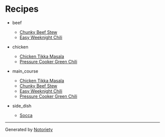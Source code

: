 # Recipes

* beef
  * [Chunky Beef Stew](recipes/chunky_beef_stew.md)
  * [Easy Weeknight Chili](recipes/easy_weeknight_chili.md)

* chicken
  * [Chicken Tikka Masala](recipes/chicken_tikka_masala.md)
  * [Pressure Cooker Green Chili](recipes/pressure_cooker_green_chili.md)

* main_course
  * [Chicken Tikka Masala](recipes/chicken_tikka_masala.md)
  * [Chunky Beef Stew](recipes/chunky_beef_stew.md)
  * [Easy Weeknight Chili](recipes/easy_weeknight_chili.md)
  * [Pressure Cooker Green Chili](recipes/pressure_cooker_green_chili.md)

* side_dish
  * [Socca](recipes/socca.md)

---

Generated by [Notoriety](https://github.com/aoswalt/notoriety)
